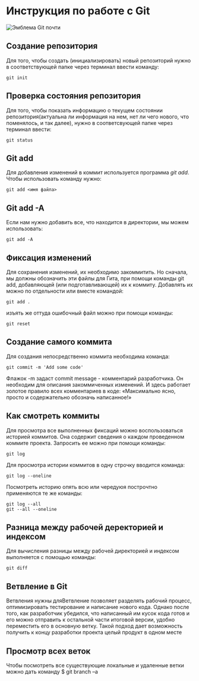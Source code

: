 # **Инструкция по работе с Git**

![Эмблема Git почти](list2.jpeg)

## Создание репозитория

Для того, чтобы создать (инициализировать) новый репозиторий нужно в соответствующей папке через терминал ввести команду:                                    

    git init
## Проверка состояния репозитория

Для того, чтобы показать информацию о текущем состоянии репозитория(актуальна ли информация на нем, нет ли чего нового, что поменялось, и так далее), нужно в соответсвующей папке через терминал ввести:

    git status

## Git add
Для добавления изменений в коммит используется программа *git add*. Чтобы использовать команду нужно:

    git add <имя файла>

## Git add -A
Если нам нужно добавить все, что находится в директории, мы можем использовать:

    git add -A

## Фиксация изменений
Для сохранения изменений, их необходимо закоммитить. Но сначала, мы должны обозначить эти файлы для Гита, при помощи команды git add, добавляющей (или подготавливающей) их к коммиту. Добавлять их можно по отдельности или вместе командой:

    git add .

изъять  же оттуда ошибочный файл можно при помощи команды:

    git reset
## Создание самого коммита
Для создания непосредственно коммита необходима команда:

    git commit -m 'Add some code'

Флажок -m задаст commit message - комментарий разработчика. Он необходим для описания закоммиченных изменений. И здесь работает золотое правило всех комментариев в коде: «Максимально ясно, просто и содержательно обозначь написанное!»

## Как смотреть коммиты
Для просмотра все выполненных фиксаций можно воспользоваться историей коммитов. Она содержит сведения о каждом проведенном коммите проекта. Запросить ее можно при помощи команды:

    git log

Для просмотра истории коммитов в одну строчку вводится команда:

    git log --oneline

Посмотреть историю опять всю или чередуюя построчтно применяются те же команды:

    git log --all
    git --all --oneline

## Разница между рабочей деректорией и индексом
Для вычисления разницы между рабочей директорией и индексом выполняется с помощью команды:

    git diff

## Ветвление в Git

Ветвления нужны дляВетвление позволяет разделять рабочий процесс, оптимизировать тестирование и написание нового кода. Однако после того, как разработчик убедился, что написанный им кусок кода готов и его можно отправить к остальной части итоговой версии, удобно переместить его в основную ветку. Такой подход дает возможность получить к концу разработки проекта целый продукт в одном месте

## Просмотр всех веток

Чтобы посмотреть все существующие локальные и удаленные ветки можно дать команду
    $ git branch –a